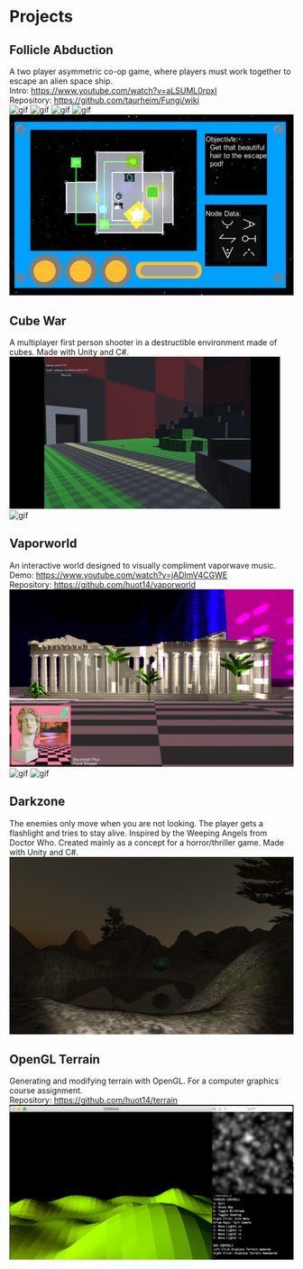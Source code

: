 
# Projects

## Follicle Abduction
A two player asymmetric co-op game, where players must work together to escape an alien space ship.      
Intro: <https://www.youtube.com/watch?v=aLSUML0rpxI>      
Repository: <https://github.com/taurheim/Fungi/wiki>         
![gif](fa1.gif)
![gif](fa2.gif)
![gif](fa3.gif)
![gif](fa4.gif)
![image](fa3.PNG)

## Cube War
A multiplayer first person shooter in a destructible environment made of cubes. Made with Unity and C#.              
![gif](cw.gif)
![gif](cw2.gif)

## Vaporworld
An interactive world designed to visually compliment vaporwave music.        
Demo: <https://www.youtube.com/watch?v=jADlmV4CGWE>       
Repository: <https://github.com/huot14/vaporworld>     
![image](vprwrld3.png)
![gif](vw1.gif)
![gif](vw2.gif)

## Darkzone
The enemies only move when you are not looking. The player gets a flashlight and tries to stay alive. Inspired by the Weeping Angels from Doctor Who. Created mainly as a concept for a horror/thriller game. Made with Unity and C#.
![image](darkzone.png)

## OpenGL Terrain
Generating and modifying terrain with OpenGL. For a computer graphics course assignment.      
Repository: <https://github.com/huot14/terrain>       
![image](terrain.png)
